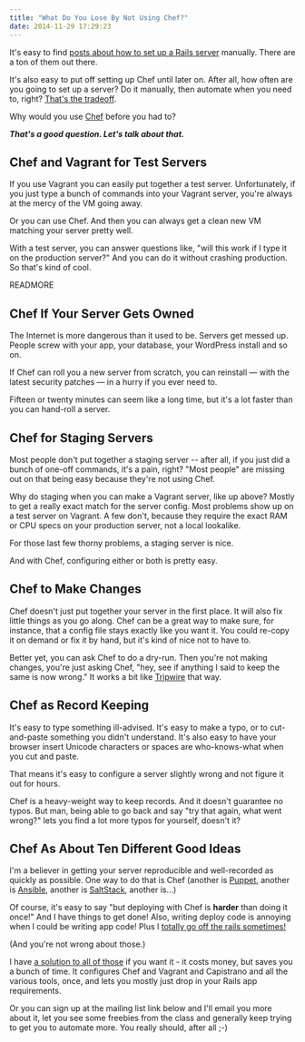 ```yaml
---
title: "What Do You Lose By Not Using Chef?"
date: 2014-11-29 17:29:23
---
```


It's easy to find <a
href="http://robmclarty.com/blog/how-to-setup-a-production-server-for-rails-4"
target="_blank">posts about how to set up a Rails server</a> manually. There
are a ton of them out there.

It's also easy to put off setting up Chef until later on. After all, how often
are you going to set up a server? Do it manually, then automate when you need
to, right? <a href="http://xkcd.com/1205/" target="_blank">That's the
tradeoff</a>.

Why would you use <a href="http://www.getchef.com" target="_blank">Chef</a> before you had to?

<b><i>That's a good question. Let's talk about that.</i></b>

## Chef and Vagrant for Test Servers

If you use Vagrant you can easily put together a test server. Unfortunately,
if you just type a bunch of commands into your Vagrant server, you're always
at the mercy of the VM going away.

Or you can use Chef. And then you can always get a clean new VM matching your
server pretty well.

With a test server, you can answer questions like, "will this work if I type
it on the production server?" And you can do it without crashing
production. So that's kind of cool.

READMORE

## Chef If Your Server Gets Owned

The Internet is more dangerous than it used to be. Servers get messed
up. People screw with your app, your database, your WordPress install and so
on.

If Chef can roll you a new server from scratch, you can reinstall &mdash; with
the latest security patches &mdash; in a hurry if you ever need to.

Fifteen or twenty minutes can seem like a long time, but it's a lot faster
than you can hand-roll a server.

## Chef for Staging Servers

Most people don't put together a staging server -- after all, if you just did
a bunch of one-off commands, it's a pain, right? "Most people" are missing
out on that being easy because they're not using Chef.

Why do staging when you can make a Vagrant server, like up above? Mostly to
get a really exact match for the server config. Most problems show up on a
test server on Vagrant. A few don't, because they require the exact RAM or CPU
specs on your production server, not a local lookalike.

For those last few thorny problems, a staging server is nice.

And with Chef, configuring either or both is pretty easy.

## Chef to Make Changes

Chef doesn't just put together your server in the first place. It will also
fix little things as you go along. Chef can be a great way to make sure, for
instance, that a config file stays exactly like you want it. You could re-copy
it on demand or fix it by hand, but it's kind of nice not to have to.

Better yet, you can ask Chef to do a dry-run. Then you're not making changes,
you're just asking Chef, "hey, see if anything I said to keep the same is now
wrong." It works a bit like <a href="http://www.tripwire.com" target="_blank">Tripwire</a>
that way.

## Chef as Record Keeping

It's easy to type something ill-advised. It's easy to make a typo, or to
cut-and-paste something you didn't understand. It's also easy to have your
browser insert Unicode characters or spaces are who-knows-what when you cut
and paste.

That means it's easy to configure a server slightly wrong and not figure it
out for hours.

Chef is a heavy-weight way to keep records. And it doesn't guarantee no
typos. But man, being able to go back and say "try that again, what went
wrong?" lets you find a lot more typos for yourself, doesn't it?

## Chef As About Ten Different Good Ideas

I'm a believer in getting your server reproducible and well-recorded as
quickly as possible. One way to do that is Chef (another is <a
href="http://puppetlabs.com" target="_blank">Puppet</a>, another is <a
href="http://ansible.com" target="_blank">Ansible</a>, another is <a
href="http://saltstack.com" target="_blank">SaltStack</a>, another is...)

Of course, it's easy to say "but deploying with Chef is <b>harder</b> than
doing it once!" And I have things to get done! Also, writing deploy code is
annoying when I could be writing app code! Plus I <a
href="http://xkcd.com/1319/" target="_blank">totally go off the rails
sometimes!</a>

(And you're not wrong about those.)

I have <a href="http://rails-deploy-in-an-hour.com">a solution to all of
those</a> if you want it - it costs money, but saves you a bunch of time.
It configures Chef and Vagrant and Capistrano and all the various tools,
once, and lets you mostly just drop in your Rails app requirements.

Or you can sign up at the mailing list link below and I'll email you more
about it, let you see some freebies from the class and generally keep trying
to get you to automate more. You really should, after all ;-)
